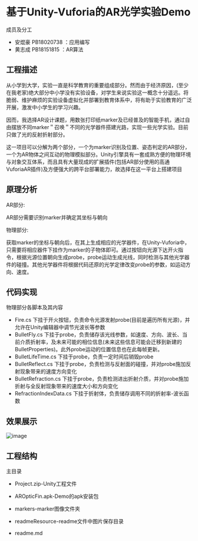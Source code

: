 基于Unity-Vuforia的AR光学实验Demo
=====================================
成员及分工
* 安焜豪 PB18020738 ：应用编写
* 黄志成 PB18151815 ：AR算法 

工程描述
-----------
从小学到大学，实验一直是科学教育的重要组成部分。然而由于经济原因，(至少在我老家)绝大部分中小学没有实验设备，对学生来说实验这一概念十分遥远。将脆弱、维护麻烦的实验设备虚拟化并部署到教育体系中，将有助于实验教育的广泛开展，激发中小学生的学习兴趣。

因而，我选择AR设计课题，用数张打印纸marker及已经普及的智能手机，通过自由摆放不同marker＂召唤＂不同的光学器件搭建光路，实现一些光学实验。目前只做了光的反射折射部分。

这一项目可以分解为两个部分，一个为marker识别及位置、姿态判定的AR部分，一个为AR物体之间互动的物理模拟部分。Unity引擎具有一套成熟方便的物理环境与对象交互体系，而且具有大量现成的扩展插件(包括AR部分使用的高通VuforiaAR插件)及方便强大的跨平台部署能力，故选择在这一平台上搭建项目

原理分析
----------------
AR部分:

AR部分需要识别marker并确定其坐标与朝向

物理部分:

获取marker的坐标与朝向后，在其上生成相应的光学器件，在Unity-Vuforia中，只需要将相应器件下挂作为marker的子物体即可。通过按钮向光源下达开火指令，根据光源位置朝向生成probe，probe运动生成光线，同时检测与其他光学器件的碰撞。其他光学器件将根据代码还原的光学定律改变probe的参数，如运动方向、速度。

代码实现
------------------
物理部分各脚本及其内容
* Fire.cs 下挂于开火按钮，负责命令光源发射probe(目前是遍历所有光源)，并允许在Unity编辑器中调节光波长等参数
* BulletFly.cs 下挂于probe，负责储存该光线参数，如速度、方向、波长、当前介质折射率，及未来可能的相位信息(未来这些信息可能会迁移到新建的BulletProperties)。此外probe运动的位置信息也在此每帧更新。
* BulletLifeTime.cs 下挂于probe，负责一定时间后销毁probe
* BulletReflect.cs 下挂于probe，负责检测与反射面的碰撞，并对probe施加反射现象带来的速度方向变化
* BulletRefraction.cs 下挂于probe，负责检测进出折射介质，并对probe施加折射与全反射现象带来的速度大小和方向变化
* RefractionIndexData.cs 下挂于折射体，负责储存调用不同的折射率-波长函数

效果展示
------------------
![image](https://github.com/USTC-Computer-Vision-2021/project-physicschicken/blob/main/readmeResources/result.gif)

工程结构
------------------
主目录
* Project.zip-Unity工程文件

* AROpticFin.apk-Demo的apk安装包

* markers-marker图像文件夹

* readmeResource-readme文件中图片保存目录

* readme.md
